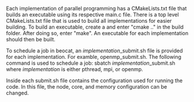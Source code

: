 Each implementation of parallel programming has a CMakeLists.txt file that builds an executable using its respective main.c file.
There is a top level CMakeLists.txt file that is used to build all implementations for easier building. To build an executable, create a 
and enter "cmake .." in the build folder. After doing so, enter "make". An executable for each implementation should then be built.

To schedule a job in beocat, an *implementation*_submit.sh file is provided for each implementation. For examble, openmp_submit.sh.
The following command is used to schedule a job:
          sbatch *implementation*_submit.sh
where *implementation* is either pthread, mpi, or openmp.

Inside each submit.sh file contains the configuration used for running the code. In this file, the node, core, and memory configuration
can be changed.


